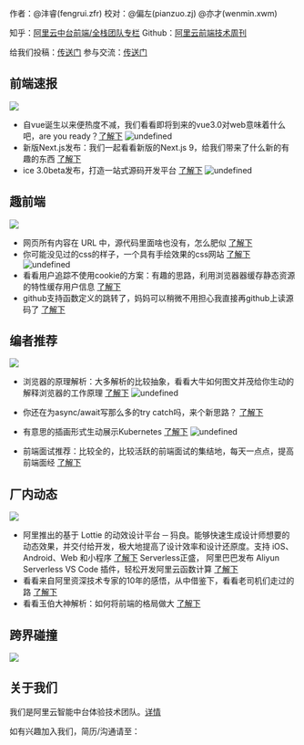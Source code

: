 作者：@沣睿(fengrui.zfr) 
校对：@偏左(pianzuo.zj) @亦才(wenmin.xwm) 

知乎：[阿里云中台前端/全栈团队专栏](https://zhuanlan.zhihu.com/aliyun)
Github：[阿里云前端技术周刊](https://github.com/aliyunfe/weekly)

给我们投稿：[传送门](https://github.com/aliyunfe/weekly/issues/new)
参与交流：[传送门](https://github.com/aliyunfe/weekly/issues/5)


## 前端速报
![](https://img.alicdn.com/tfs/TB1T43Fa4iH3KVjSZPfXXXBiVXa-2560-600.jpg)
*  自vue诞生以来便热度不减，我们看看即将到来的vue3.0对web意味着什么吧，are you ready？[了解下](https://mp.weixin.qq.com/s/5LxFhWv4cO6hAHlg3ax1Fg)
![undefined](https://gw.alicdn.com/tfs/TB15JiQafb2gK0jSZK9XXaEgFXa-1080-608.png) 
* 新版Next.js发布：我们一起看看新版的Next.js 9，给我们带来了什么新的有趣的东西 [了解下](https://nextjs.org/blog/next-9 )
* ice 3.0beta发布，打造一站式源码开发平台 [了解下](https://github.com/alibaba/ice/issues/2369)
![undefined](https://img.alicdn.com/tfs/TB1uq9Sabj1gK0jSZFOXXc7GpXa-2672-1526.png) 



## 趣前端
![](https://img.alicdn.com/tfs/TB19FgGa3KG3KVjSZFLXXaMvXXa-2560-600.jpg)
* 网页所有内容在 URL 中，源代码里面啥也没有，怎么肥似 [了解下](https://jstrieb.github.io/urlpages/editor )
*  你可能没见过的css的样子，一个具有手绘效果的css网站 [了解下](https://www.getpapercss.com/docs/)
![undefined](https://img.alicdn.com/tfs/TB1I8CQakY2gK0jSZFgXXc5OFXa-1774-932.png) 
* 看看用户追踪不使用cookie的方案：有趣的思路，利用浏览器器缓存静态资源的特性缓存用户信息 [了解下](http://lucb1e.com/rp/cookielesscookies/  )
*  github支持函数定义的跳转了，妈妈可以稍微不用担心我直接再github上读源码了 [了解下](https://help.github.com/en/articles/navigating-code-on-github)
## 编者推荐
![](https://img.alicdn.com/tfs/TB11G3Ga2WG3KVjSZFPXXXaiXXa-2560-600.jpg)
* 浏览器的原理解析：大多解析的比较抽象，看看大牛如何图文并茂给你生动的解释浏览器的工作原理 [了解下](https://mp.weixin.qq.com/s/X4yAFZBNLwaDUFYaR0Cn5g)
![undefined](https://img.alicdn.com/tfs/TB1sYKSabr1gK0jSZR0XXbP8XXa-865-499.png) 

* 你还在为async/await写那么多的try catch吗，来个新思路？ [了解下](https://juejin.im/post/5d25b39bf265da1bb67a4176)
* 有意思的插画形式生动展示Kubernetes [了解下](https://juejin.im/post/5d1b2a656fb9a07edc0b7058)
![undefined](https://img.alicdn.com/tfs/TB1BcCSabr1gK0jSZR0XXbP8XXa-960-640.png) 
* 前端面试推荐：比较全的，比较活跃的前端面试的集结地，每天一点点，提高前端面经 [了解下](https://github.com/Advanced-Frontend/Daily-Interview-Question )
## 厂内动态
![](https://img.alicdn.com/tfs/TB1GNoHa.uF3KVjSZK9XXbVtXXa-2560-600.jpg)
* 阿里推出的基于 Lottie 的动效设计平台 ─ 犸良。能够快速生成设计师想要的动态效果，并交付给开发，极大地提高了设计效率和设计还原度。支持 iOS、Android、Web 和小程序 [了解下](https://design.alipay.com/emotion )
Serverless正盛， 阿里巴巴发布 Aliyun Serverless VS Code 插件，轻松开发阿里云函数计算 [了解下](https://mp.weixin.qq.com/s/K-ZB-DvZRA9S3OxBQ9PwZw)
* 看看来自阿里资深技术专家的10年的感悟，从中借鉴下，看看老司机们走过的路 [了解下](https://juejin.im/post/5cc3f9a06fb9a0323416504e)
* 看看玉伯大神解析：如何将前端的格局做大 [了解下](支付宝玉伯：从前端到体验，如何把格局做大？)

## 跨界碰撞
![](https://img.alicdn.com/tfs/TB11FUIa81D3KVjSZFyXXbuFpXa-2560-600.jpg)

## 关于我们

我们是阿里云智能中台体验技术团队。[详情](https://github.com/aliyunfe/weekly/blob/master/about.md)

如有兴趣加入我们，简历/沟通请至：
